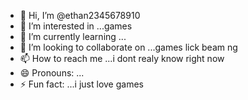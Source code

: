 - 👋 Hi, I’m @ethan2345678910
- 👀 I’m interested in ...games
- 🌱 I’m currently learning ...
- 💞️ I’m looking to collaborate on ...games lick beam ng
- 📫 How to reach me ...i dont realy know right now
- 😄 Pronouns: ...
- ⚡ Fun fact: ...i just love games

<!---
ethan2345678910/ethan2345678910 is a ✨ special ✨ repository because its `README.md` (this file) appears on your GitHub profile.
You can click the Preview link to take a look at your changes.
--->
